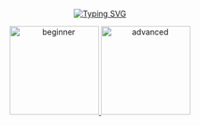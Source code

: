 <p align="center">
<a href="https://git.io/typing-svg"><img src="https://readme-typing-svg.herokuapp.com?font=Fira+Code&size=26&pause=1000&color=6A6FB1&center=true&vCenter=true&width=435&lines=Welcome+to+Jom+Belajar+CTF;Let's+get+you+the+details!;Please+choose+your+level" alt="Typing SVG" /></a>
</p>

<p align="center">    
    <a href="https://github.com/g3nj1z/Jom-Belajar-CTF/discussions/categories/beginner" target="_blank"> <img src="https://raw.githubusercontent.com/g3nj1z/Jom-Belajar-CTF/f6e557a674a94035debd96f8f40e3b5d55b1cb24/img/student-svgrepo-com.svg" alt="beginner" width="160" height="160"/> </a>
    <a href="https://github.com/g3nj1z/Jom-Belajar-CTF/discussions/categories/advanced" target="_blank"> <img src="https://raw.githubusercontent.com/g3nj1z/Jom-Belajar-CTF/f6e557a674a94035debd96f8f40e3b5d55b1cb24/img/advancedstudent-svgrepo-com.svg" alt="advanced" width="160" height="160"/> </a>         
</p>

